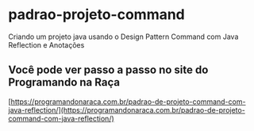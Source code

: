 # padrao-projeto-command
Criando um projeto java usando o Design Pattern Command com Java Reflection e Anotações
## Você pode ver passo a passo no site do Programando na Raça
[https://programandonaraca.com.br/padrao-de-projeto-command-com-java-reflection/](https://programandonaraca.com.br/padrao-de-projeto-command-com-java-reflection/)
